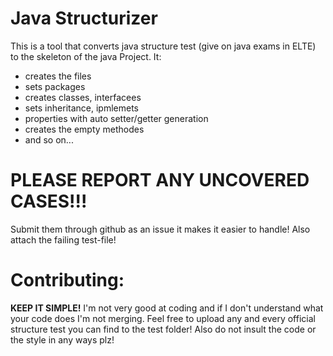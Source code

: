 # Java Structurizer
This is a tool that converts java structure test (give on java exams in ELTE) to the skeleton of the java Project. It:
  - creates the files
  - sets packages
  - creates classes, interfacees
  - sets inheritance, ipmlemets
  - properties with auto setter/getter generation
  -  creates the empty methodes
  -  and so on...

# PLEASE REPORT ANY UNCOVERED CASES!!!
Submit them through github as an issue it makes it easier to handle!
Also attach the failing test-file!

# Contributing:
__KEEP IT SIMPLE!__ I'm not very good at coding and if I don't understand what your code does I'm not merging.
Feel free to upload any and every official structure test you can find to the test folder!
Also do not insult the code or the style in any ways plz!
